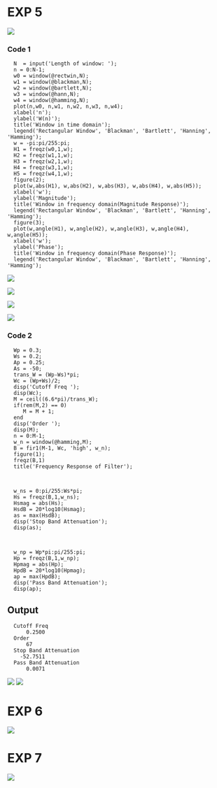 # EXP 5

![](Images/Exp5.PNG)

### Code 1
      N  = input('Length of window: ');
      n = 0:N-1;
      w0 = window(@rectwin,N);
      w1 = window(@blackman,N);
      w2 = window(@bartlett,N);
      w3 = window(@hann,N);
      w4 = window(@hamming,N);
      plot(n,w0, n,w1, n,w2, n,w3, n,w4);
      xlabel('n');
      ylabel('W(n)');
      title('Window in time domain');
      legend('Rectangular Window', 'Blackman', 'Bartlett', 'Hanning', 'Hamming');
      w = -pi:pi/255:pi;
      H1 = freqz(w0,1,w);
      H2 = freqz(w1,1,w);
      H3 = freqz(w2,1,w);
      H4 = freqz(w3,1,w);
      H5 = freqz(w4,1,w);
      figure(2);
      plot(w,abs(H1), w,abs(H2), w,abs(H3), w,abs(H4), w,abs(H5));
      xlabel('w');
      ylabel('Magnitude');
      title('Window in frequency domain(Magnitude Response)');
      legend('Rectangular Window', 'Blackman', 'Bartlett', 'Hanning', 'Hamming');
      figure(3);
      plot(w,angle(H1), w,angle(H2), w,angle(H3), w,angle(H4), w,angle(H5));
      xlabel('w');
      ylabel('Phase');
      title('Window in frequency domain(Phase Response)');
      legend('Rectangular Window', 'Blackman', 'Bartlett', 'Hanning', 'Hamming');
![](Images/Exp5_timedomain.png)

![](Images/Exp5_magnituderesponse.png)

![](Images/Exp5_phaseresponse.png)

![](Images/Sir_1.jpeg)
### Code 2
      Wp = 0.3;
      Ws = 0.2;
      Ap = 0.25;
      As = -50;
      trans_W = (Wp-Ws)*pi;
      Wc = (Wp+Ws)/2;
      disp('Cutoff Freq ');
      disp(Wc);
      M = ceil((6.6*pi)/trans_W);
      if(rem(M,2) == 0)
         M = M + 1;
      end
      disp('Order ');
      disp(M);
      n = 0:M-1;
      w_n = window(@hamming,M);
      B = fir1(M-1, Wc, 'high', w_n);
      figure(1);
      freqz(B,1)
      title('Frequency Response of Filter');



      w_ns = 0:pi/255:Ws*pi;
      Hs = freqz(B,1,w_ns);
      Hsmag = abs(Hs);
      HsdB = 20*log10(Hsmag);
      as = max(HsdB);
      disp('Stop Band Attenuation');
      disp(as);



      w_np = Wp*pi:pi/255:pi;
      Hp = freqz(B,1,w_np);
      Hpmag = abs(Hp);
      HpdB = 20*log10(Hpmag);
      ap = max(HpdB);
      disp('Pass Band Attenuation');
      disp(ap);
      
 ## Output 
      Cutoff Freq 
          0.2500
      Order 
          67
      Stop Band Attenuation
        -52.7511
      Pass Band Attenuation
          0.0071
![](Images/Exp5_2_freqresponse.png)
![](Images/Sir_2.jpeg)
# EXP 6

![](Images/Exp6.PNG)

# EXP 7

![](Images/Exp7.PNG)
